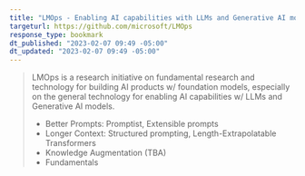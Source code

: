 ```yaml
---
title: "LMOps - Enabling AI capabilities with LLMs and Generative AI models"
targeturl: https://github.com/microsoft/LMOps
response_type: bookmark
dt_published: "2023-02-07 09:49 -05:00"
dt_updated: "2023-02-07 09:49 -05:00"
---
```


> LMOps is a research initiative on fundamental research and technology for building AI products w/ foundation models, especially on the general technology for enabling AI capabilities w/ LLMs and Generative AI models.
> 
>  - Better Prompts: Promptist, Extensible prompts
>  - Longer Context: Structured prompting, Length-Extrapolatable Transformers
>  - Knowledge Augmentation (TBA)
>  - Fundamentals
